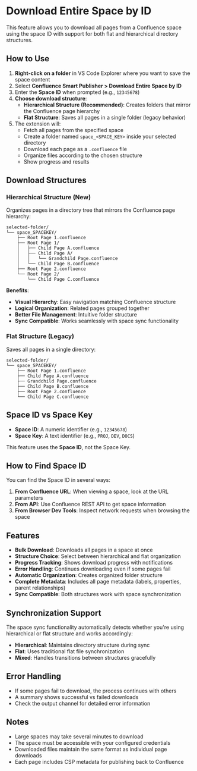 # Download Entire Space by ID

This feature allows you to download all pages from a Confluence space using the space ID with support for both flat and hierarchical directory structures.

## How to Use

1. **Right-click on a folder** in VS Code Explorer where you want to save the space content
2. Select **Confluence Smart Publisher > Download Entire Space by ID**
3. Enter the **Space ID** when prompted (e.g., `12345678`)
4. **Choose download structure**:
   - **Hierarchical Structure (Recommended)**: Creates folders that mirror the Confluence page hierarchy
   - **Flat Structure**: Saves all pages in a single folder (legacy behavior)
5. The extension will:
   - Fetch all pages from the specified space
   - Create a folder named `space_<SPACE_KEY>` inside your selected directory
   - Download each page as a `.confluence` file
   - Organize files according to the chosen structure
   - Show progress and results

## Download Structures

### Hierarchical Structure (New)

Organizes pages in a directory tree that mirrors the Confluence page hierarchy:

```text
selected-folder/
└── space_SPACEKEY/
    ├── Root Page 1.confluence
    ├── Root Page 1/
    │   ├── Child Page A.confluence
    │   ├── Child Page A/
    │   │   └── Grandchild Page.confluence
    │   └── Child Page B.confluence
    ├── Root Page 2.confluence
    └── Root Page 2/
        └── Child Page C.confluence
```

**Benefits**:

- **Visual Hierarchy**: Easy navigation matching Confluence structure
- **Logical Organization**: Related pages grouped together
- **Better File Management**: Intuitive folder structure
- **Sync Compatible**: Works seamlessly with space sync functionality

### Flat Structure (Legacy)

Saves all pages in a single directory:

```text
selected-folder/
└── space_SPACEKEY/
    ├── Root Page 1.confluence
    ├── Child Page A.confluence
    ├── Grandchild Page.confluence
    ├── Child Page B.confluence
    ├── Root Page 2.confluence
    └── Child Page C.confluence
```

## Space ID vs Space Key

- **Space ID**: A numeric identifier (e.g., `12345678`)
- **Space Key**: A text identifier (e.g., `PROJ`, `DEV`, `DOCS`)

This feature uses the **Space ID**, not the Space Key.

## How to Find Space ID

You can find the Space ID in several ways:

1. **From Confluence URL**: When viewing a space, look at the URL parameters
2. **From API**: Use Confluence REST API to get space information
3. **From Browser Dev Tools**: Inspect network requests when browsing the space

## Features

- **Bulk Download**: Downloads all pages in a space at once
- **Structure Choice**: Select between hierarchical and flat organization
- **Progress Tracking**: Shows download progress with notifications
- **Error Handling**: Continues downloading even if some pages fail
- **Automatic Organization**: Creates organized folder structure
- **Complete Metadata**: Includes all page metadata (labels, properties, parent relationships)
- **Sync Compatible**: Both structures work with space synchronization

## Synchronization Support

The space sync functionality automatically detects whether you're using hierarchical or flat structure and works accordingly:

- **Hierarchical**: Maintains directory structure during sync
- **Flat**: Uses traditional flat file synchronization
- **Mixed**: Handles transitions between structures gracefully

## Error Handling

- If some pages fail to download, the process continues with others
- A summary shows successful vs failed downloads
- Check the output channel for detailed error information

## Notes

- Large spaces may take several minutes to download
- The space must be accessible with your configured credentials
- Downloaded files maintain the same format as individual page downloads
- Each page includes CSP metadata for publishing back to Confluence

